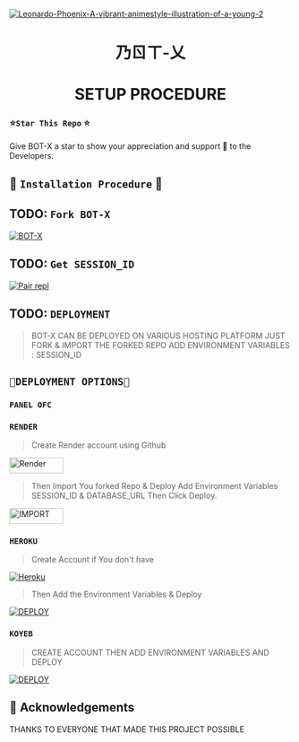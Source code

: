 <a href="https://ibb.co/bPbXHVG"><img src="https://i.ibb.co/jTJDVYj/Leonardo-Phoenix-A-vibrant-animestyle-illustration-of-a-young-2.jpg" alt="Leonardo-Phoenix-A-vibrant-animestyle-illustration-of-a-young-2" border="0"></a>
<h1 align="center"> 乃ㄖㄒ-乂 





  <h1 align="center">SETUP PROCEDURE




 ### ⭐️`Star This Repo` ⭐️

Give BOT-X a star to show your appreciation and support 🌟 to the Developers.




## 🎯 `Installation Procedure` 🎯
## TODO: ```Fork BOT-X```

   <a href="https://github.com/Excelsama/BOT-X/fork
"><img title="BOT-X" src="https://img.shields.io/badge/FORK BOT-X?color=black&style=for-the-badge&logo=stackshare"></a>


 ## TODO: ```Get SESSION_ID```

<a href='https://bot-x-q7ef.onrender.com/pair' target="_blank"><img alt='Pair repl' src='https://img.shields.io/badge/-Pair_Code-black?style=for-the-badge&logo=replit&logoColor=white'/></a>

## TODO: ```DEPLOYMENT```

>BOT-X CAN BE DEPLOYED ON VARIOUS HOSTING PLATFORM JUST FORK & IMPORT THE FORKED REPO ADD ENVIRONMENT VARIABLES : SESSION_ID 

## ```💫DEPLOYMENT OPTIONS💫```

### ```PANEL OFC```


### ```RENDER```

 >Create Render account using Github

 <a href='https://dashboard.render.com/register' target="_blank"><img alt='Render' src='https://img.shields.io/badge/CREATE-h?color=black&style=for-the-badge&logo=render' width="96.35" height="28"/></a></p>

 >Then Import You forked Repo & Deploy
Add Environment Variables SESSION_ID & DATABASE_URL Then Click Deploy.

<a href='https://dashboard.render.com/web/new' target="_blank"><img alt='IMPORT' src='https://img.shields.io/badge/IMPORT -h?color=black&style=for-the-badge&logo=render' width="96.35" height="28"/></a></p>

### ```HEROKU``` 

>Create Account if You don't have 

<a href='https://signup.heroku.com/' target="_blank"><img alt='Heroku' src='https://img.shields.io/badge/-Create-black?style=for-the-badge&logo=heroku&logoColor=white'/></a>

>Then Add the Environment Variables & Deploy

<a href='https://dashboard.heroku.com/new?template=https://github.com/Excelsama/BOT-X' target="_blank"><img alt='DEPLOY' src='https://img.shields.io/badge/-DEPLOY-black?style=for-the-badge&logo=heroku&logoColor=white'/></a>

### ```KOYEB```

>CREATE ACCOUNT THEN ADD ENVIRONMENT VARIABLES AND DEPLOY

<a href='https://dashboard.heroku.com/new?template=https://github.com/Excelsama/BOT-X' target="_blank"><img alt='DEPLOY' src='https://img.shields.io/badge/-DEPLOY-black?style=for-the-badge&logo=heroku&logoColor=white'/></a>

## 🤝 Acknowledgements
THANKS TO EVERYONE  THAT MADE THIS PROJECT POSSIBLE